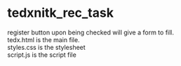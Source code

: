 # tedxnitk_rec_task
register button upon being checked will give a form to fill.</br>
tedx.html is the main file.</br>
styles.css is the stylesheet</br>
script.js is the script file</br>

